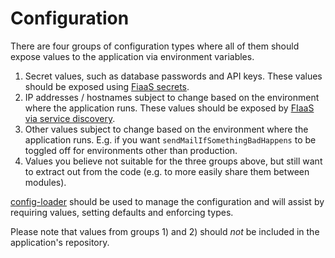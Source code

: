 # Configuration

There are four groups of configuration types where all of them should expose values to the application via environment variables.

1. Secret values, such as database passwords and API keys. These values should be exposed using [FiaaS secrets](https://confluence.schibsted.io/pages/viewpage.action?pageId=22644830).
2. IP addresses / hostnames subject to change based on the environment where the application runs. These values should be exposed by [FIaaS via service discovery](https://confluence.schibsted.io/display/FI/Fiaas+Service+Discovery).
3. Other values subject to change based on the environment where the application runs. E.g. if you want `sendMailIfSomethingBadHappens` to be toggled off for environments other than production.
4. Values you believe not suitable for the three groups above, but still want to extract out from the code (e.g. to more easily share them between modules).

[config-loader](https://github.schibsted.io/finn/config-loader) should be used to manage the configuration and will assist by requiring values, setting defaults and enforcing types.

Please note that values from groups 1) and 2) should *not* be included in the application's repository.
